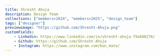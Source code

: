 ```yaml
---
title: Shresht Ahuja
description: Design Team
collections: ["members>2024", "members>2025", "design_team"]
tags: ["designer"]
previewimage: "https://github.com/Shresht-Ahuja.png"
customFields:
    - Linkedin: https://www.linkedin.com/in/shresht-ahuja-79a688278/
    - Github: https://github.com/Shresht-Ahuja
    - Instagram: https://www.instagram.com/bun_mate/
---
```

